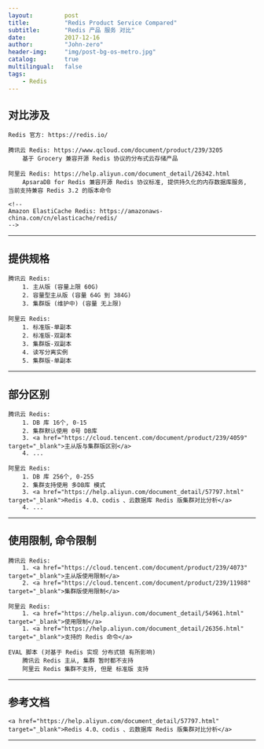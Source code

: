 ```yaml
---
layout:     	post
title:        	"Redis Product Service Compared"
subtitle:     	"Redis 产品 服务 对比"
date:         	2017-12-16
author:       	"John-zero"
header-img: 	"img/post-bg-os-metro.jpg"
catalog:      	true
multilingual: 	false
tags:
    - Redis
---
```




## 对比涉及

	Redis 官方: https://redis.io/

	腾讯云 Redis: https://www.qcloud.com/document/product/239/3205
		基于 Grocery 兼容开源 Redis 协议的分布式云存储产品
		
	阿里云 Redis: https://help.aliyun.com/document_detail/26342.html
		ApsaraDB for Redis 兼容开源 Redis 协议标准, 提供持久化的内存数据库服务, 当前支持兼容 Redis 3.2 的版本命令

	<!--
	Amazon ElastiCache Redis: https://amazonaws-china.com/cn/elasticache/redis/
	-->
	
***


## 提供规格

	腾讯云 Redis:
		1. 主从版 (容量上限 60G)
		2. 容量型主从版 (容量 64G 到 384G)
		3. 集群版 (维护中) (容量 无上限)
		
	阿里云 Redis:
		1. 标准版-单副本
		2. 标准版-双副本
		3. 集群版-双副本
		4. 读写分离实例
		5. 集群版-单副本
	
***


## 部分区别

	腾讯云 Redis:
		1. DB 库 16个, 0-15
		2. 集群默认使用 0号 DB库
		3. <a href="https://cloud.tencent.com/document/product/239/4059" target="_blank">主从版与集群版区别</a>
		4. ...
		
	阿里云 Redis:
		1. DB 库 256个, 0-255
		2. 集群支持使用 多DB库 模式
		3. <a href="https://help.aliyun.com/document_detail/57797.html" target="_blank">Redis 4.0、codis 、云数据库 Redis 版集群对比分析</a>
		4. ...
	
***


## 使用限制, 命令限制

	腾讯云 Redis:
		1. <a href="https://cloud.tencent.com/document/product/239/4073" target="_blank">主从版使用限制</a>
		2. <a href="https://cloud.tencent.com/document/product/239/11988" target="_blank">集群版使用限制</a>
		
	阿里云 Redis:
		1. <a href="https://help.aliyun.com/document_detail/54961.html" target="_blank">使用限制</a>
		1. <a href="https://help.aliyun.com/document_detail/26356.html" target="_blank">支持的 Redis 命令</a>

	EVAL 脚本 (对基于 Redis 实现 分布式锁 有所影响)
		腾讯云 Redis 主从, 集群 暂时都不支持
		阿里云 Redis 集群不支持, 但是 标准版 支持
	
***


## 参考文档

	<a href="https://help.aliyun.com/document_detail/57797.html" target="_blank">Redis 4.0、codis 、云数据库 Redis 版集群对比分析</a> 

***


		